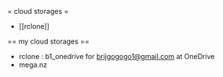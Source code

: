 = cloud storages =

* [[rclone]]


== my cloud storages ==
* rclone : b1_onedrive for brijgogogo1@gmail.com at OneDrive
* mega.nz
